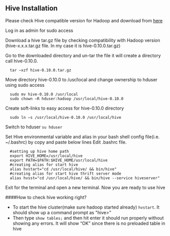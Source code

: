 ## Hive Installation 


Please check Hive compatible version for Hadoop and download from [here](http://hive.apache.org/releases.html)

Log in as admin for sudo access

Download a hive tar.gz file by checking compatibility with Hadoop version (hive-x.x.x.tar.gz file. In my case it is hive-0.10.0.tar.gz)

Go to the downloaded directory and un-tar the file it will create a directory call hive-0.10.0.
```
  tar –xzf hive-0.10.0.tar.gz
```
Move directory hive-0.10.0 to /usr/local and change ownership to hduser using sudo access
```
  sudo mv hive-0.10.0 /usr/local
  sudo chown –R hduser:hadoop /usr/local/hive-0.10.0
```
Create soft-links to easy access for hive-0.10.0 directory 
```
  sudo ln –s /usr/local/hive-0.10.0 /usr/local/hive
```
Switch to hduser ```su hduser```

Set Hive environmental variable and alias in your bash shell config file(i.e. ~/.bashrc) by copy and paste below lines
Edit .bashrc file. 
```
  #setting up hive home path
  export HIVE_HOME=/usr/local/hive
  export PATH=$PATH:$HIVE_HOME/usr/local/hive
  #creating alias for start hive
  alias hvstart="cd /usr/local/hive/ && bin/hive"
  #creating alias for start hive thrift server mode
  alias hvsst="cd /usr/local/hive/ && bin/hive --service hiveserver"
```
Exit for the terminal and open a new terminal. Now you are ready to use hive

####How to check hive working right?

  * To start the hive cluster(make sure hadoop started already) ```hvstart```. It should show up a command prompt as "hive>"
  * Then type ```show tables;``` and then hit enter it should run properly without showing any errors. It will show “OK” since there is no preloaded table in hive
